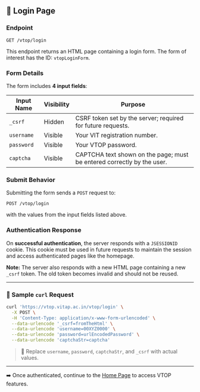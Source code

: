 ## 🔐 Login Page

### Endpoint

`GET /vtop/login`

This endpoint returns an HTML page containing a login form. The form of interest has the ID: `vtopLoginForm`.

### Form Details

The form includes **4 input fields**:

| Input Name | Visibility | Purpose                                                                |
| ---------- | ---------- | ---------------------------------------------------------------------- |
| `_csrf`    | Hidden     | CSRF token set by the server; required for future requests.            |
| `username` | Visible    | Your VIT registration number.                                          |
| `password` | Visible    | Your VTOP password.                                                    |
| `captcha`  | Visible    | CAPTCHA text shown on the page; must be entered correctly by the user. |

### Submit Behavior

Submitting the form sends a `POST` request to:

```
POST /vtop/login
```

with the values from the input fields listed above.

### Authentication Response

On **successful authentication**, the server responds with a `JSESSIONID` cookie. This cookie must be used in future requests to maintain the session and access authenticated pages like the homepage.

**Note:** The server also responds with a new HTML page containing a new `_csrf` token. The old token becomes invalid and should not be reused.

---

### 🧪 Sample `curl` Request

```bash
curl 'https://vtop.vitap.ac.in/vtop/login' \
  -X POST \
  -H 'Content-Type: application/x-www-form-urlencoded' \
  --data-urlencode '_csrf=fromTheHtml' \
  --data-urlencode 'username=00XYZ0000' \
  --data-urlencode 'password=urlEncodedPassword' \
  --data-urlencode 'captchaStr=captcha'
```

> 📌 Replace `username`, `password`, `captchaStr`, and `_csrf` with actual values.

---

➡️ Once authenticated, continue to the [Home Page](./homePage.md) to access VTOP features.
